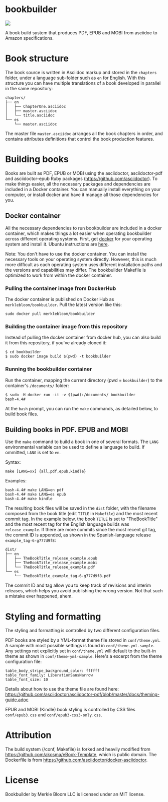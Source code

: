 # bookbuilder

![](https://img.shields.io/github/license/merklebloom/bookbuilder.svg)

A book build system that produces PDF, EPUB and MOBI from asciidoc to Amazon specifications.

# Book structure

The book source is written in Asciidoc markup and stored in the `chapters` folder, under a language sub-folder such as `en` for English. With this structure you can have multiple translations of a book developed in parallel in the same repository:

```
chapters/
├── en
│   ├── ChapterOne.asciidoc
│   ├── master.asciidoc
│   └── title.asciidoc
└── es
    └── master.asciidoc
```

The master file `master.asciidoc` arranges all the book chapters in order, and contains attributes definitions that control the book production features.

# Building books

Books are built as PDF, EPUB or MOBI using the asciidoctor, asciidoctor-pdf and asciidoctor-epub Ruby packages (https://github.com/asciidoctor). To make things easier, all the necessary packages and dependencies are included in a Docker container. You can manually install everything on your computer, or install docker and have it manage all those dependencies for you.

## Docker container

All the necessary dependencies to run bookbuilder are included in a docker container, which makes things a lot easier when operating bookbuilder across different operating systems. First, get [docker](https://docker.com/get-started) for your operating system and install it. Ubuntu instructions are [here](https://docs.docker.com/install/linux/docker-ce/ubuntu/).

Note: You don't have to use the docker container. You can install the necessary tools on your operating system directly. However, this is much more difficult as each operating system uses different installation paths and the versions and capabilities may differ. The bookbuilder Makefile is optimized to work from within the docker container. 

### Pulling the container image from DockerHub

The docker container is published on Docker Hub as `merklebloom/bookbuilder`. Pull the latest version like this:

```
sudo docker pull merklebloom/bookbuilder
```

### Building the container image from this repository

Instead of pulling the docker container from docker hub, you can also build it from this repository, if you've already cloned it:

```
$ cd bookbuilder
$ sudo docker image build $(pwd) -t bookbuilder
```

### Running the bookbuilder container

Run the container, mapping the current directory (pwd = `bookbuilder`) to the container's `/documents/` folder:

```
$ sudo -H docker run -it -v $(pwd):/documents/ bookbuilder
bash-4.4#
```

At the `bash` prompt, you can run the `make` commands, as detailed below, to build book files.

## Building books in PDF. EPUB and MOBI

Use the `make` command to build a book in one of several formats. The `LANG` environmental variable can be used to define a language to build. If ommitted, `LANG` is set to `en`.

Syntax:

```
make [LANG=xx] {all,pdf,epub,kindle}
```

Examples:

```
bash-4.4# make LANG=en pdf
bash-4.4# make LANG=es epub
bash-4.4# make kindle
```

The resulting book files will be saved in the `dist` folder, with the filename composed from the book title (edit `TITLE` in `Makefile`) and the most recent commit tag. In the example below, the book `TITLE` is set to "TheBookTitle" and the most recent tag for the English language builds was `release_example`. If there are more commits since the most recent git tag, the commit ID is appended, as shown in the Spanish-language release `example_tag-6-g777d9f8`:

```
dist/
├── en
│   ├── TheBookTitle_release_example.epub
│   ├── TheBookTitle_release_example.mobi
│   └── TheBookTitle_release_example.pdf
└── es
    └── TheBookTitle_example_tag-6-g777d9f8.pdf
```
The commit ID and tag allow you to keep track of revisions and interim releases, which helps you avoid publishing the wrong version. Not that such a mistake ever happened, ahem.

# Styling and formatting

The styling and formatting is controlled by two different configuration files.

PDF books are styled by a YML-format theme file stored in `conf/theme.yml`. A sample with most possible settings is found in `conf/theme-yml-sample`. Any settings not explicitly set in `conf/theme.yml` will default to the built-in theme as shown in `conf/theme-yml-sample`. Here's a excerpt from the theme configuration file:

```
table_body_stripe_background_color: ffffff
table_font_family: LiberationSansNarrow
table_font_size: 10
```

Details about how to use the theme file are found here:
https://github.com/asciidoctor/asciidoctor-pdf/blob/master/docs/theming-guide.adoc

EPUB and MOBI (Kindle) book styling is controlled by CSS files `conf/epub3.css` and `conf/epub3-css3-only.css`.

# Attribution

The build system (/conf, Makefile) is forked and heavily modified from https://github.com/akosma/eBook-Template, which is public domain. The Dockerfile is from https://github.com/asciidoctor/docker-asciidoctor.

# License

Bookbuilder by Merkle Bloom LLC is licensed under an MIT license.
